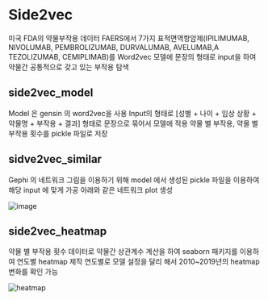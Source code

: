 # Side2vec

미국 FDA의 약물부작용 데이터 FAERS에서 7가지 표적면역항암제(IPILIMUMAB, NIVOLUMAB, PEMBROLIZUMAB, DURVALUMAB, AVELUMAB,A TEZOLIZUMAB, CEMIPLIMAB)를 Word2vec 모델에 문장의 형태로 input을 하여 약물간 공통적으로 갖고 있는 부작용 탐색


## side2vec_model

Model 은 gensin 의 word2vec을 사용
Input의 형태로 [성별 + 나이 + 임상 상황 + 약물명 + 부작용 + 결과] 형태로 문장으로 묶어서 모델에 적용
약물 별 부작용, 약물 별 부작용 횟수를 pickle 파일로 저장

## sidve2vec_similar

Gephi 의 네트워크 그림을 이용하기 위해 model 에서 생성된 pickle 파일을 이용하여 해당 input 에 맞게 가공
아래와 같은 네트워크 plot 생성

![image](https://github.com/lakeparkXPA/side2vec/assets/47446855/3f64f43b-7fe9-469a-a5f2-7774b44ed028)

## side2vec_heatmap

약물 별 부작용 횟수 데이터로 약물간 상관계수 계산을 하여 seaborn 패키지를 이용하여 연도별 heatmap 제작
연도별로 모델 설정을 달리 해서 2010~2019년의 heatmap 변화를 확인 가능

![heatmap](https://github.com/lakeparkXPA/side2vec/assets/47446855/6d143d23-3bdd-4087-aebc-db224886712a)
